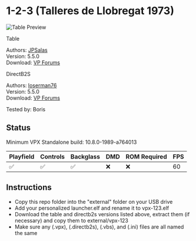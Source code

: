 # 1-2-3 (Talleres de Llobregat 1973)

![Table Preview](https://github.com/LegendsUnchained/vpx-standalone-alp4k/blob/main/images/vpx-123.jpg)

Table

Authors: [JPSalas](https://www.vpforums.org/index.php?showuser=277)  
Version: 5.5.0  
Download: [VP Forums](https://www.vpforums.org/index.php?app=downloads&showfile=14159)

DirectB2S

Authors: [loserman76](https://www.vpforums.org/index.php?showuser=41250)  
Version: 5.5.0  
Download: [VP Forums](https://www.vpforums.org/index.php?app=downloads&showfile=14159)

Tested by: Boris

## Status 

Minimum VPX Standalone build: 10.8.0-1989-a764013

| Playfield | Controls | Backglass | DMD | ROM Required | FPS | 
|-----------|----------|-----------|-----|--------------|-----|
| :white_check_mark: | :white_check_mark: | :white_check_mark: | :x: | :x: | 60 |

## Instructions

- Copy this repo folder into the "external" folder on your USB drive
- Add your personalized launcher.elf and rename it to vpx-123.elf
- Download the table and directb2s versions listed above, extract them (if necessary) and copy them to external/vpx-123
- Make sure any (.vpx), (.directb2s), (.vbs), and (.ini) files are all named the same
